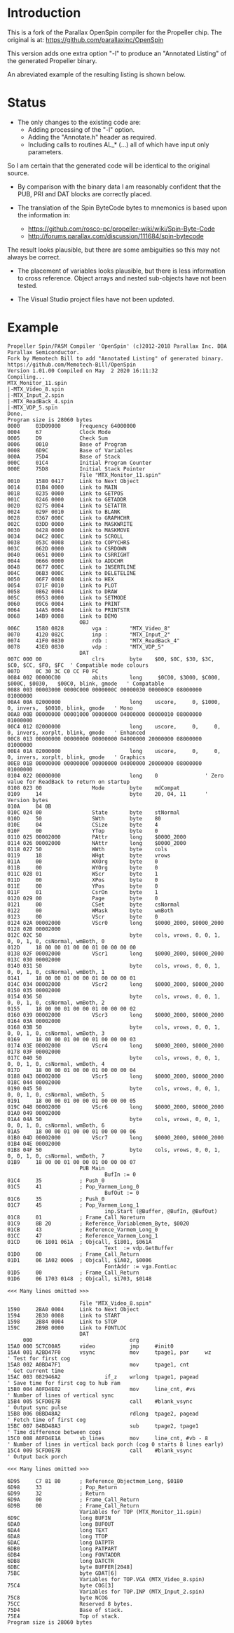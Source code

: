 Introduction
============

This is a fork of the Parallax OpenSpin compiler for the Propeller chip. The original is at:
https://github.com/parallaxinc/OpenSpin

This version adds one extra option "-l" to produce an "Annotated Listing" of the generated Propeller binary.

An abreviated example of the resulting listing is shown below.

Status
======

*   The only changes to the existing code are:
    +   Adding processing of the "-l" option.
    +   Adding the "Annotate.h" header as required.
    +   Including calls to routines AL_* (...) all of which have input only parameters.

So I am certain that the generated code will be identical to the original source.

*   By comparison with the binary data I am reasonably confident that the PUB, PRI and DAT
    blocks are correctly placed.

*   The translation of the Spin ByteCode bytes to mnemonics is based upon the information in:
    +   https://github.com/rosco-pc/propeller-wiki/wiki/Spin-Byte-Code
    +   http://forums.parallax.com/discussion/111684/spin-bytecode

The result looks plausible, but there are some ambiguities so this may not always be correct.

*   The placement of variables looks plausible, but there is less information to cross reference.
    Object arrays and nested sub-objects have not been tested.

*   The Visual Studio project files have not been updated.

Example
=======

	Propeller Spin/PASM Compiler 'OpenSpin' (c)2012-2018 Parallax Inc. DBA Parallax Semiconductor.
	Fork by Memotech Bill to add "Annotated Listing" of generated binary.
	https://github.com/Memotech-Bill/OpenSpin
	Version 1.01.00 Compiled on May  2 2020 16:11:32
	Compiling...
	MTX_Monitor_11.spin
	|-MTX_Video_8.spin
	|-MTX_Input_2.spin
	|-MTX_ReadBack_4.spin
	|-MTX_VDP_5.spin
	Done.
	Program size is 28060 bytes
	0000     03D09000      Frequency 64000000
	0004     67            Clock Mode
	0005     D9            Check Sum
	0006     0010          Base of Program
	0008     6D9C          Base of Variables
	000A     75D4          Base of Stack
	000C     01C4          Initial Program Counter
	000E     75D8          Initial Stack Pointer
	                       File "MTX_Monitor_11.spin"
	0010     1580 0417     Link to Next Object
	0014     01B4 0000     Link to MAIN
	0018     0235 0000     Link to GETPOS
	001C     0246 0000     Link to GETADDR
	0020     0275 0004     Link to SETATTR
	0024     029F 0010     Link to BLANK
	0028     0367 000C     Link to GRAPHCHR
	002C     03DD 0000     Link to MASKWRITE
	0030     0428 0000     Link to MASKMOVE
	0034     04C2 000C     Link to SCROLL
	0038     053C 0008     Link to COPYCHRS
	003C     062D 0000     Link to CSRDOWN
	0040     0651 0000     Link to CSRRIGHT
	0044     0666 0000     Link to ADDCHR
	0048     0677 000C     Link to INSERTLINE
	004C     06B3 000C     Link to DELETELINE
	0050     06F7 0008     Link to HEX
	0054     071F 0010     Link to PLOT
	0058     0862 0004     Link to DRAW
	005C     0953 0000     Link to SETMODE
	0060     09C6 0004     Link to PRINT
	0064     14A5 0004     Link to PRINTSTR
	0068     14B9 0008     Link to DEMO
	                       OBJ
	006C     1580 0828         vga :       "MTX_Video_8"
	0070     4120 082C         inp :       "MTX_Input_2"
	0074     41F0 0830         rdb :       "MTX_ReadBack_4"
	0078     43E0 0830         vdp :       "MTX_VDP_5"
	                       DAT
	007C 000 00                clrs        byte    $00, $0C, $30, $3C, $C0, $CC, $F0, $FC  ' Compatible mode colours
	007D     0C 30 3C C0 CC F0 FC
	0084 002 00000C00          abits       long     $0C00, $3000, $C000, $000C, $0030,   $00C0, blink, gmode   ' Compatable
	0088 003 00003000 0000C000 0000000C 00000030 000000C0 08000000 01000000
	00A4 00A 02000000                      long    uscore,     0, $1000,     0, invers,  $0010, blink, gmode   ' Mono
	00A8 00B 00000000 00001000 00000000 04000000 00000010 08000000 01000000
	00C4 012 02000000                      long    uscore,     0,     0,     0, invers, xorplt, blink, gmode   ' Enhanced
	00C8 013 00000000 00000000 00000000 04000000 20000000 08000000 01000000
	00E4 01A 02000000                      long    uscore,     0,     0,     0, invers, xorplt, blink, gmode   ' Graphics
	00E8 01B 00000000 00000000 00000000 04000000 20000000 08000000 01000000
	0104 022 00000000                      long    0               ' Zero value for ReadBack to return on startup
	0108 023 00                Mode        byte    mdCompat
	0109     14                            byte    20, 04, 11      ' Version bytes
	010A     04 0B
	010C 024 00                State       byte    stNormal
	010D     50                SWth        byte    80
	010E     04                CSize       byte    4
	010F     00                YTop        byte    0
	0110 025 00002000          PAttr       long    $0000_2000
	0114 026 00002000          NAttr       long    $0000_2000
	0118 027 50                WWth        byte    cols
	0119     18                WHgt        byte    vrows
	011A     00                WXOrg       byte    0
	011B     00                WYOrg       byte    0
	011C 028 01                WScr        byte    1
	011D     00                XPos        byte    0
	011E     00                YPos        byte    0
	011F     01                CsrOn       byte    1
	0120 029 00                Page        byte    0
	0121     00                CSet        byte    csNormal
	0122     00                WMask       byte    wmBoth
	0123     00                VScr        byte    0
	0124 02A 00002000          VScr0       long    $0000_2000, $0000_2000
	0128 02B 00002000
	012C 02C 50                            byte    cols, vrows, 0, 0, 1, 0, 0, 1, 0, csNormal, wmBoth, 0
	012D     18 00 00 01 00 00 01 00 00 00 00
	0138 02F 00002000          VScr1       long    $0000_2000, $0000_2000
	013C 030 00002000
	0140 031 50                            byte    cols, vrows, 0, 0, 1, 0, 0, 1, 0, csNormal, wmBoth, 1
	0141     18 00 00 01 00 00 01 00 00 00 01
	014C 034 00002000          VScr2       long    $0000_2000, $0000_2000
	0150 035 00002000
	0154 036 50                            byte    cols, vrows, 0, 0, 1, 0, 0, 1, 0, csNormal, wmBoth, 2
	0155     18 00 00 01 00 00 01 00 00 00 02
	0160 039 00002000          VScr3       long    $0000_2000, $0000_2000
	0164 03A 00002000
	0168 03B 50                            byte    cols, vrows, 0, 0, 1, 0, 0, 1, 0, csNormal, wmBoth, 3
	0169     18 00 00 01 00 00 01 00 00 00 03
	0174 03E 00002000          VScr4       long    $0000_2000, $0000_2000
	0178 03F 00002000
	017C 040 50                            byte    cols, vrows, 0, 0, 1, 0, 0, 1, 0, csNormal, wmBoth, 4
	017D     18 00 00 01 00 00 01 00 00 00 04
	0188 043 00002000          VScr5       long    $0000_2000, $0000_2000
	018C 044 00002000
	0190 045 50                            byte    cols, vrows, 0, 0, 1, 0, 0, 1, 0, csNormal, wmBoth, 5
	0191     18 00 00 01 00 00 01 00 00 00 05
	019C 048 00002000          VScr6       long    $0000_2000, $0000_2000
	01A0 049 00002000
	01A4 04A 50                            byte    cols, vrows, 0, 0, 1, 0, 0, 1, 0, csNormal, wmBoth, 6
	01A5     18 00 00 01 00 00 01 00 00 00 06
	01B0 04D 00002000          VScr7       long    $0000_2000, $0000_2000
	01B4 04E 00002000
	01B8 04F 50                            byte    cols, vrows, 0, 0, 1, 0, 0, 1, 0, csNormal, wmBoth, 7
	01B9     18 00 00 01 00 00 01 00 00 00 07
	                       PUB Main
	                               BufIn := 0
	01C4     35            ; Push_0
	01C5     41            ; Pop_Varmem_Long_0
	                               BufOut := 0
	01C6     35            ; Push_0
	01C7     45            ; Pop_Varmem_Long_1
	                               inp.Start (@Buffer, @BufIn, @BufOut)
	01C8     01            ; Frame_Call_Noreturn
	01C9     8B 20         ; Reference_Variablemem_Byte, $0020
	01CB     43            ; Reference_Varmem_Long_0
	01CC     47            ; Reference_Varmem_Long_1
	01CD     06 1801 061A  ; Objcall, $1801, $061A
	                               Text  := vdp.GetBuffer
	01D0     00            ; Frame_Call_Return
	01D1     06 1A02 0006  ; Objcall, $1A02, $0006
	                               FontAddr := vga.FontLoc
	01D5     00            ; Frame_Call_Return
	01D6     06 1703 0148  ; Objcall, $1703, $0148
	
	<<< Many lines omitted >>>
	
	                       File "MTX_Video_8.spin"
	1590     2BA0 0004     Link to Next Object
	1594     2B30 0008     Link to START
	1598     2B84 0004     Link to STOP
	159C     2B9B 0000     Link to FONTLOC
	                       DAT
	     000                               org
	15A0 000 5C7C00A5      video           jmp     #init0
	15A4 001 A2BD47F0      vsync           mov     tpage1, par     wz      ' Test for first cog
	15A8 002 A0BD47F1                      mov     tpage1, cnt             ' Get current time
	15AC 003 082946A2              if_z    wrlong  tpage1, pagead          ' Save time for first cog to hub ram
	15B0 004 A0FD4E02                      mov     line_cnt, #vs           ' Number of lines of vertical sync
	15B4 005 5CFD0E7B                      call    #blank_vsync            ' Output sync pulse
	15B8 006 08BD48A2                      rdlong  tpage2, pagead          ' Fetch time of first cog
	15BC 007 84BD48A3                      sub     tpage2, tpage1          ' Time difference between cogs
	15C0 008 A0FD4E1A      vb_lines        mov     line_cnt, #vb - 8       ' Number of lines in vertical back porch (cog 0 starts 8 lines early)
	15C4 009 5CFD0E7B                      call    #blank_vsync            ' Output back porch
	
	<<< Many lines omitted >>>
	
	6D95     C7 81 80      ; Reference_Objectmem_Long, $0180
	6D98     33            ; Pop_Return
	6D99     32            ; Return
	6D9A     00            ; Frame_Call_Return
	6D9B     00            ; Frame_Call_Return
	                       Variables for TOP (MTX_Monitor_11.spin)
	6D9C                   long BUFIN
	6DA0                   long BUFOUT
	6DA4                   long TEXT
	6DA8                   long TTOP
	6DAC                   long DATPTR
	6DB0                   long PATPART
	6DB4                   long FONTADDR
	6DB8                   long DATCTR
	6DBC                   byte BUFFER[2048]
	75BC                   byte GDAT[6]
	                       Variables for TOP.VGA (MTX_Video_8.spin)
	75C4                   byte COG[3]
	                       Variables for TOP.INP (MTX_Input_2.spin)
	75C8                   byte NCOG
	75CC                   Reserved 8 bytes.
	75D4                   Base of stack.
	75E4                   Top of stack.
	Program size is 28060 bytes
	